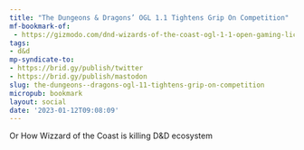 ```yaml
---
title: "The Dungeons & Dragons’ OGL 1.1 Tightens Grip On Competition"
mf-bookmark-of:
 - https://gizmodo.com/dnd-wizards-of-the-coast-ogl-1-1-open-gaming-license-1849950634
tags:
- d&d
mp-syndicate-to:
- https://brid.gy/publish/twitter
- https://brid.gy/publish/mastodon
slug: the-dungeons--dragons-ogl-11-tightens-grip-on-competition
micropub: bookmark
layout: social
date: '2023-01-12T09:08:09'
---
```

Or How Wizzard of the Coast is killing D&D ecosystem